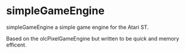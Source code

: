 # simpleGameEngine
 simpleGameEngine a simple game engine for the Atari ST.

Based on the olcPixelGameEngine but written to be quick and memory efficent.
